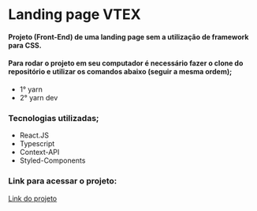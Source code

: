 # Landing page VTEX

#### Projeto (Front-End) de uma landing page sem a utilização de framework para CSS.

#### Para rodar o projeto em seu computador é necessário fazer o clone do repositório e utilizar os comandos abaixo (seguir a mesma ordem);

- 1° yarn
- 2° yarn dev

### Tecnologias utilizadas;

- React.JS
- Typescript
- Context-API
- Styled-Components

### Link para acessar o projeto:

<a href="https://landingpage-eosin-seven.vercel.app" target="_blank">Link do projeto</a>
